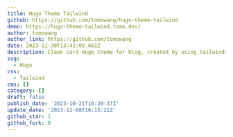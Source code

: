 ```yaml
---
title: Hugo Theme Tailwind
github: https://github.com/tomowang/hugo-theme-tailwind
demo: https://hugo-theme-tailwind.tomo.dev/
author: tomowang
author_link: https://github.com/tomowang
date: 2023-11-30T13:42:09.661Z
description: Clean card Hugo theme for blog, created by using tailwindcss
ssg:
  - Hugo
css:
  - Tailwind
cms: []
category: []
draft: false
publish_date: '2023-10-21T16:20:37Z'
update_date: '2023-12-08T16:15:21Z'
github_star: 1
github_fork: 0
---
```

